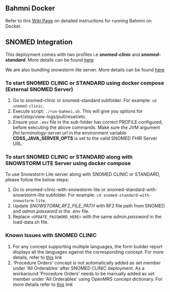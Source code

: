 ## Bahmni Docker

Refer to this [Wiki Page](https://bahmni.atlassian.net/wiki/spaces/BAH/pages/299630726/Running+Bahmni+on+Docker) on detailed instructions for running Bahmni on Docker.

## SNOMED Integration
This deployment comes with two profiles i.e **_snomed-clinic_** and **_snomed-standard_**. More details can be found [here](https://bahmni.atlassian.net/wiki/spaces/BAH/pages/3132686337/SNOMED+FHIR+Terminology+Server+Integration+with+Bahmni)

We are also bundling snowstorm lite server. More details can be found [here](https://bahmni.atlassian.net/wiki/spaces/BAH/pages/3132686337/SNOMED+FHIR+Terminology+Server+Integration+with+Bahmni#Implementation-of-micro-FHIR-terminology-server-for-low-resource-settings)

### To start SNOMED CLINIC or STANDARD using docker compose (External SNOMED Server)
1. Go to snomed-clinic or snomed-standard subfolder. For example: `cd snomed-clinic`.
2. Execute script: `./run-bahmni.sh`. This will give you options for start/stop/view-logs/pull/reset/etc.
3. Ensure your `.env` file in the sub-folder has correct PROFILE configured, before executing the above commands. Make sure the JVM argument _fhir.terminology-server.url_ in the environment variable **CDSS_JAVA_SERVER_OPTS** is set to the valid SNOMED FHIR Server URL. 

### To start SNOMED CLINIC or STANDARD along with SNOWSTORM LITE Server using docker compose 

To use Snowstorm Lite server along with SNOMED CLINIC or STANDARD, please follow the below steps:
1. Go to snomed-clinic-with-snowstorm-lite or snomed-standard-with-snowstorm-lite subfolder. For example: `cd snomed-standard-with-snowstorm-lite`.
2. Update _SNOWSTORM_RF2_FILE_PATH_ with RF2 file path from SNOMED and _admin.password_ in the .env file.
3. Replace `<UPDATE_PASSWORD_HERE>` with the same _admin.password_ in the load-data.sh file.

### Known Issues with SNOMED CLINIC
1. For any concept supporting multiple languages, the form builder report displays all the languages against
   the corresponding concept. For more details, refer to [this](https://bahmni.atlassian.net/jira/software/c/projects/BAH/issues/BAH-3066) link
2. 'Procedure Orders' concept is not automatically added as set member under 'All Orderables' after SNOMED CLINIC deployment.
   As a workaround 'Procedure Orders' needs to be manually added as set member under 'All Orderables' using OpenMRS concept
   dictionary. For more details refer to [this](https://bahmni.atlassian.net/browse/BS-170) link

